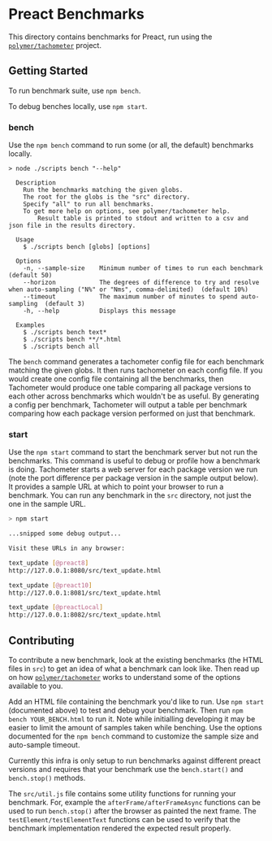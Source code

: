 # Preact Benchmarks

This directory contains benchmarks for Preact, run using the [`polymer/tachometer`](https://github.com/polymer/tachometer) project.

## Getting Started

To run benchmark suite, use `npm bench`.

To debug benches locally, use `npm start`.

### bench

Use the `npm bench` command to run some (or all, the default) benchmarks locally.

```text
> node ./scripts bench "--help"

  Description
    Run the benchmarks matching the given globs.
    The root for the globs is the "src" directory.
    Specify "all" to run all benchmarks.
    To get more help on options, see polymer/tachometer help.
		Result table is printed to stdout and written to a csv and json file in the results directory.

  Usage
    $ ./scripts bench [globs] [options]

  Options
    -n, --sample-size    Minimum number of times to run each benchmark  (default 50)
    --horizon            The degrees of difference to try and resolve when auto-sampling ("N%" or "Nms", comma-delimited)  (default 10%)
    --timeout            The maximum number of minutes to spend auto-sampling  (default 3)
    -h, --help           Displays this message

  Examples
    $ ./scripts bench text*
    $ ./scripts bench **/*.html
    $ ./scripts bench all

```

The `bench` command generates a tachometer config file for each benchmark matching the given globs. It then runs tachometer on each config file. If you would create one config file containing all the benchmarks, then Tachometer would produce one table comparing all package versions to each other across benchmarks which wouldn't be as useful. By generating a config per benchmark, Tachometer will output a table per benchmark comparing how each package version performed on just that benchmark.

### start

Use the `npm start` command to start the benchmark server but not run the benchmarks. This command is useful to debug or profile how a benchmark is doing. Tachometer starts a web server for each package version we run (note the port difference per package version in the sample output below). It provides a sample URL at which to point your browser to run a benchmark. You can run any benchmark in the `src` directory, not just the one in the sample URL.

```bash
> npm start

...snipped some debug output...

Visit these URLs in any browser:

text_update [@preact8]
http://127.0.0.1:8080/src/text_update.html

text_update [@preact10]
http://127.0.0.1:8081/src/text_update.html

text_update [@preactLocal]
http://127.0.0.1:8082/src/text_update.html
```

## Contributing

To contribute a new benchmark, look at the existing benchmarks (the HTML files in `src`) to get an idea of what a benchmark can look like. Then read up on how [`polymer/tachometer`](https://github.com/polymer/tachometer) works to understand some of the options available to you.

Add an HTML file containing the benchmark you'd like to run. Use `npm start` (documented above) to test and debug your benchmark. Then run `npm bench YOUR_BENCH.html` to run it. Note while initialling developing it may be easier to limit the amount of samples taken while benching. Use the options documented for the `npm bench` command to customize the sample size and auto-sample timeout.

Currently this infra is only setup to run benchmarks against different preact versions and requires that your benchmark use the `bench.start()` and `bench.stop()` methods.

The `src/util.js` file contains some utility functions for running your benchmark. For, example the `afterFrame/afterFrameAsync` functions can be used to run `bench.stop()` after the browser as painted the next frame. The `testElement/testElementText` functions can be used to verify that the benchmark implementation rendered the expected result properly.

